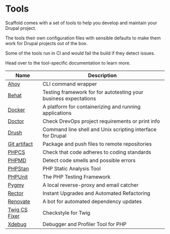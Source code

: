 # Tools

Scaffold comes with a set of tools to help you develop and maintain your Drupal
project.

The tools their own configuration files with sensible defaults to make them work
for Drupal projects out of the box.

Some of the tools run in CI and would fail the build if they detect issues.

Head over to the tool-specific documentation to learn more.

| Name                              | Description                                                      |
|-----------------------------------|------------------------------------------------------------------|
| [Ahoy](ahoy.md)                   | CLI command wrapper                                              |
| [Behat](behat.md)                 | Testing framework for for autotesting your business expectations |
| [Docker](docker.md)               | A platform for containerizing and running applications           |
| [Doctor](doctor.md)               | Check DrevOps project requirements or print info                 |
| [Drush](drush.md)                 | Command line shell and Unix scripting interface for Drupal       |
| [Git artifact](git-artifact.md)   | Package and push files to remote repositories                    |
| [PHPCS](phpcs.md)                 | Check that code adheres to coding standards                      |
| [PHPMD](phpmd.md)                 | Detect code smells and possible errors                           |
| [PHPStan](phpstan.md)             | PHP Static Analysis Tool                                         |
| [PHPUnit](phpunit.md)             | The PHP Testing Framework                                        |
| [Pygmy](pygmy.md)                 | A local reverse-proxy and email catcher                          |
| [Rector](rector.md)               | Instant Upgrades and Automated Refactoring                       |
| [Renovate](renovate.md)           | A bot for automated dependency updates                           |
| [Twig CS Fixer](twig-cs-fixer.md) | Checkstyle for Twig                                              |
| [Xdebug](xdebug.md)               | Debugger and Profiler Tool for PHP                               |
